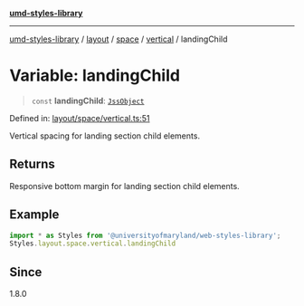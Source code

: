 [**umd-styles-library**](../../../../../../README.md)

***

[umd-styles-library](../../../../../../modules.md) / [layout](../../../../../README.md) / [space](../../../README.md) / [vertical](../README.md) / landingChild

# Variable: landingChild

> `const` **landingChild**: [`JssObject`](../../../../../../utilities/namespaces/transform/type-aliases/JssObject.md)

Defined in: [layout/space/vertical.ts:51](https://github.com/UMD-Digital/design-system/blob/2d95010ba8e3e1595ebab66599330577b600c5fb/packages/styles/source/layout/space/vertical.ts#L51)

Vertical spacing for landing section child elements.

## Returns

Responsive bottom margin for landing section child elements.

## Example

```typescript
import * as Styles from '@universityofmaryland/web-styles-library';
Styles.layout.space.vertical.landingChild
```

## Since

1.8.0
